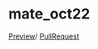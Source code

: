 # mate_oct22
[Preview](https://lefteris-L.github.io/mate_oct22/)/
[PullRequest](https://github.com/lefteris-L/mate_oct22/pull/1/files)